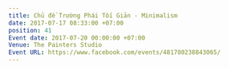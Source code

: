 ```yaml
---
title: Chủ đề Trường Phái Tối Giản - Minimalism
date: 2017-07-17 08:33:00 +07:00
position: 41
Event date: 2017-07-20 00:00:00 +07:00
Venue: The Painters Studio
Event URL: https://www.facebook.com/events/481780238843065/
---
```


